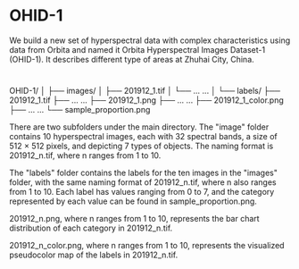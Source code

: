 # OHID-1
 We build a new set of hyperspectral data with complex characteristics using data from Orbita and named it Orbita Hyperspectral Images Dataset-1 (OHID-1). It describes different type of areas at Zhuhai City, China. 
# 
OHID-1/
│
├── images/
│   ├── 201912_1.tif
│   └── ... ...
│
└── labels/
    ├── 201912_1.tif
    ├── ... ...
    ├── 201912_1.png
    ├── ... ...
    ├── 201912_1_color.png
    ├── ... ...
    └── sample_proportion.png

There are two subfolders under the main directory. The "image" folder contains 10 hyperspectral images, each with 32 spectral bands, a size of 512 × 512 pixels, and depicting 7 types of objects. The naming format is 201912_n.tif, where n ranges from 1 to 10.

The "labels" folder contains the labels for the ten images in the "images" folder, with the same naming format of 201912_n.tif, where n also ranges from 1 to 10. Each label has values ranging from 0 to 7, and the category represented by each value can be found in sample_proportion.png.

201912_n.png, where n ranges from 1 to 10, represents the bar chart distribution of each category in 201912_n.tif.

201912_n_color.png, where n ranges from 1 to 10, represents the visualized pseudocolor map of the labels in 201912_n.tif.

